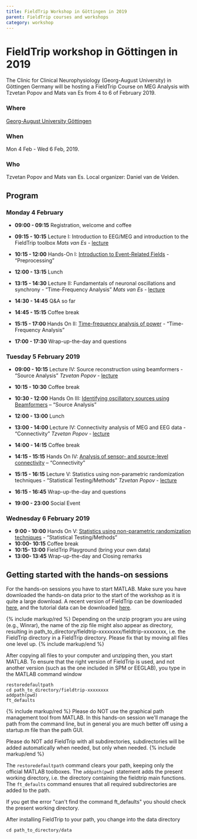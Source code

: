 ```yaml
---
title: FieldTrip Workshop in Göttingen in 2019
parent: FieldTrip courses and workshops
category: workshop
---
```


# FieldTrip workshop in Göttingen in 2019

The Clinic for Clinical Neurophysiology (Georg-August University) in Göttingen Germany will be hosting a FieldTrip Course on MEG Analysis
with Tzvetan Popov and Mats van Es from 4 to 6 of February 2019.

### Where

[Georg-August University Göttingen](https://www.uni-goettingen.de/en/1.html)

### When

Mon 4 Feb - Wed 6 Feb, 2019.

### Who

Tzvetan Popov and Mats van Es.
Local organizer: Daniel van de Velden.

## Program

### Monday 4 February

- **09:00 - 09:15** Registration, welcome and coffee
- **09:15 - 10:15** Lecture I: Introduction to EEG/MEG and introduction to the FieldTrip toolbox _Mats van Es_ - [lecture](/assets/pdf/workshop/goettingen2019/1_introduction.pdf)
- **10:15 - 12:00** Hands-On I: [Introduction to Event-Related Fields](/tutorial/eventrelatedaveraging) - “Preprocessing”
- **12:00 - 13:15** Lunch

- **13:15 - 14:30** Lecture II: Fundamentals of neuronal oscillations and synchrony - “Time-Frequency Analysis” _Mats van Es_ - [lecture](/assets/pdf/workshop/goettingen2019/2_frequency_analysis.pdf)
- **14:30 - 14:45** Q&A so far
- **14:45 - 15:15** Coffee break
- **15:15 - 17:00** Hands On II: [Time-frequency analysis of power](/tutorial/timefrequencyanalysis) - “Time-Frequency Analysis”
- **17:00 - 17:30** Wrap-up-the-day and questions

### Tuesday 5 February 2019

- **09:00 - 10:15** Lecture IV: Source reconstruction using beamformers - “Source Analysis” _Tzvetan Popov_ - [lecture](/assets/pdf/workshop/goettingen2019/3_source_reconstruction.pdf)
- **10:15 - 10:30** Coffee break
- **10:30 - 12:00** Hands On III: [Identifying oscillatory sources using Beamformers](/tutorial/beamformer) – “Source Analysis”
- **12:00 - 13:00** Lunch

- **13:00 - 14:00** Lecture IV: Connectivity analysis of MEG and EEG data - “Connectivity” _Tzvetan Popov_ - [lecture](/assets/pdf/workshop/goettingen2019/4_connectivity_analysis.pdf)
- **14:00 - 14:15** Coffee break
- **14:15 - 15:15** Hands On IV: [Analysis of sensor- and source-level connectivity](/tutorial/connectivity) – “Connectivity”
- **15:15 - 16:15** Lecture V: Statistics using non-parametric randomization techniques - “Statistical Testing/Methods” _Tzvetan Popov_ - [lecture](/assets/pdf/workshop/goettingen2019/5_cluster_statistics.pdf)
- **16:15 - 16:45** Wrap-up-the-day and questions
- **19:00 - 23:00** Social Event

### Wednesday 6 February 2019

- **9:00 - 10:00** Hands On V: [Statistics using non-parametric randomization techniques](/tutorial/cluster_permutation_freq) - “Statistical Testing/Methods”
- **10:00- 10:15** Coffee break
- **10:15- 13:00** FieldTrip Playground (bring your own data)
- **13:00- 13:45** Wrap-up-the-day and Closing remarks

## Getting started with the hands-on sessions

For the hands-on sessions you have to start MATLAB. Make sure you have downloaded the hands-on data prior to the start of the workshop as it is quite a large download. A recent version of FieldTrip can be downloaded [here](https://depot.uni-konstanz.de/cgi-bin/exchange.pl?g=8qar4m9rlc), and the tutorial data can be downloaded [here](https://depot.uni-konstanz.de/cgi-bin/exchange.pl?g=25qbtdhtpp).

{% include markup/red %}
Depending on the unzip program you are using (e.g., Winrar), the name of the zip file might also appear as directory, resulting in path_to_directory/fieldtrip-xxxxxxxx/fieldtrip-xxxxxxxx, i.e. the FieldTrip directory in a FieldTrip directory. Please fix that by moving all files one level up.
{% include markup/end %}

After copying all files to your computer and unzipping then, you start MATLAB. To ensure that the right version of FieldTrip is used, and not another version (such as the one included in SPM or EEGLAB), you type in the MATLAB command window

    restoredefaultpath
    cd path_to_directory/fieldtrip-xxxxxxxx
    addpath(pwd)
    ft_defaults

{% include markup/red %}
Please do NOT use the graphical path management tool from MATLAB. In this hands-on session we'll manage the path from the command line, but in general you are much better off using a startup.m file than the path GUI.

Please do NOT add FieldTrip with all subdirectories, subdirectories will be added automatically when needed, but only when needed.
{% include markup/end %}

The `restoredefaultpath` command clears your path, keeping only the
official MATLAB toolboxes. The `addpath(pwd)` statement adds the
present working directory, i.e. the directory containing the fieldtrip
main functions. The `ft_defaults` command ensures that all required
subdirectories are added to the path.

If you get the error "can't find the command ft_defaults" you should check the present working directory.

After installing FieldTrip to your path, you change into the data directory

    cd path_to_directory/data
